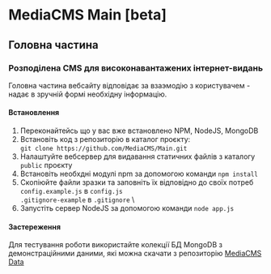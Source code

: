 # MediaCMS Main [beta]
## Головна частина
### Розподілена CMS для високонавантажених інтернет-видань

Головна частина вебсайту відповідає за взаэмодію з користувачем - надає в зручній формі необхідну інформацію.

#### Встановлення

1. Переконайтейсь що у вас вже встановлено NPM, NodeJS, MongoDB
2. Встановіть код з репозиторію в каталог проєкту: \
`git clone https://github.com/MediaCMS/Main.git`
3. Налаштуйте вебсервер для видавання статичних файлів з каталогу `public` проєкту
4. Встановіть необхдні модулі npm за допомогою команди `npm install`
5. Скопіюйте файли зразки та заповніть їх відповідно до своїх потреб \
`config.example.js` в `config.js` \
`.gitignore-example` в `.gitignore` \
6. Запустіть сервер NodeJS за допомогою команди `node app.js`

#### Застереження

Для тестування роботи використайте колекції БД MongoDB з демонстраційними даними, які можна скачати з репозиторію [MediaCMS Data](https://github.com/MediaCMS/Data.git)
